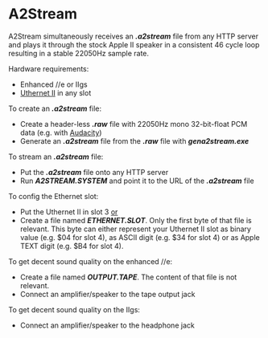 # A2Stream
A2Stream simultaneously receives an ***.a2stream*** file from any HTTP server and plays it through the stock Apple II speaker in a consistent 46 cycle loop resulting in a stable 22050Hz sample rate.

Hardware requirements:
* Enhanced //e or IIgs
* [Uthernet II](http://a2retrosystems.com/products.htm) in any slot

To create an ***.a2stream*** file:
* Create a header-less ***.raw*** file with 22050Hz mono 32-bit-float PCM data (e.g. with [Audacity](https://www.audacityteam.org/))
* Generate an ***.a2stream*** file from the ***.raw*** file with ***gena2stream.exe***

To stream an ***.a2stream*** file:
* Put the ***.a2stream*** file onto any HTTP server
* Run ***A2STREAM.SYSTEM*** and point it to the URL of the ***.a2stream*** file

To config the Ethernet slot:
* Put the Uthernet II in slot 3 <ins>or</ins>
* Create a file named ***ETHERNET.SLOT***. Only the first byte of that file is relevant. This byte can either represent your Uthernet II slot as binary value (e.g. $04 for slot 4), as ASCII digit (e.g. $34 for slot 4) or as Apple TEXT digit (e.g. $B4 for slot 4).

To get decent sound quality on the enhanced //e:
* Create a file named ***OUTPUT.TAPE***. The content of that file is not relevant.
* Connect an amplifier/speaker to the tape output jack

To get decent sound quality on the IIgs:
* Connect an amplifier/speaker to the headphone jack
